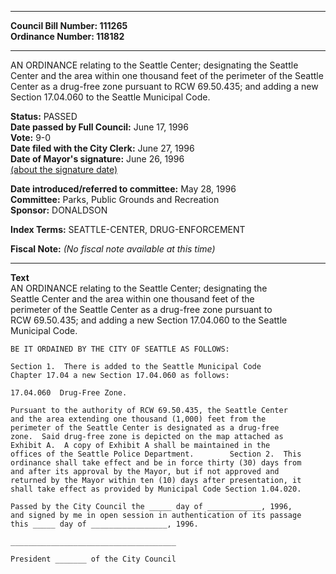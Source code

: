 * * * * *  
  
**Council Bill Number: [](#h0)[](#h2)111265**   
**Ordinance Number: 118182**  
  
* * * * *  
  
AN ORDINANCE relating to the Seattle Center; designating the Seattle Center and the area within one thousand feet of the perimeter of the Seattle Center as a drug-free zone pursuant to RCW 69.50.435; and adding a new Section 17.04.060 to the Seattle Municipal Code.  
  
**Status:** PASSED   
**Date passed by Full Council:** June 17, 1996   
**Vote:** 9-0   
**Date filed with the City Clerk:** June 27, 1996   
**Date of Mayor's signature:** June 26, 1996   
[(about the signature date)](/~public/approvaldate.htm)   
  
  
**Date introduced/referred to committee:** May 28, 1996   
**Committee:** Parks, Public Grounds and Recreation   
**Sponsor:** DONALDSON   
  
**Index Terms:** SEATTLE-CENTER, DRUG-ENFORCEMENT  
  
**Fiscal Note:** *(No fiscal note available at this time)*  
  
* * * * *  
  
**Text**  
    AN ORDINANCE relating to the Seattle Center; designating the  
    Seattle Center and the area within one thousand feet of the  
    perimeter of the Seattle Center as a drug-free zone pursuant to  
    RCW 69.50.435; and adding a new Section 17.04.060 to the Seattle  
    Municipal Code.  
  
    BE IT ORDAINED BY THE CITY OF SEATTLE AS FOLLOWS:  
  
    Section 1.  There is added to the Seattle Municipal Code  
    Chapter 17.04 a new Section 17.04.060 as follows:  
  
    17.04.060  Drug-Free Zone.  
  
    Pursuant to the authority of RCW 69.50.435, the Seattle Center  
    and the area extending one thousand (1,000) feet from the  
    perimeter of the Seattle Center is designated as a drug-free  
    zone.  Said drug-free zone is depicted on the map attached as  
    Exhibit A.  A copy of Exhibit A shall be maintained in the  
    offices of the Seattle Police Department.        Section 2.  This  
    ordinance shall take effect and be in force thirty (30) days from  
    and after its approval by the Mayor, but if not approved and  
    returned by the Mayor within ten (10) days after presentation, it  
    shall take effect as provided by Municipal Code Section 1.04.020.  
  
    Passed by the City Council the _____ day of ____________, 1996,  
    and signed by me in open session in authentication of its passage  
    this _____ day of _________________, 1996.  
  
    _____________________________________  
  
    President _______ of the City Council  
